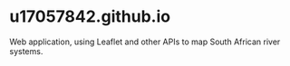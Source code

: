 # u17057842.github.io

Web application, using Leaflet and other APIs to map South African river systems.

